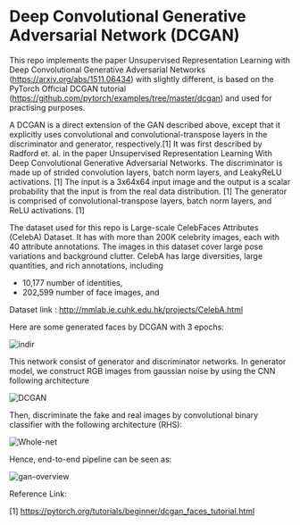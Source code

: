# Deep Convolutional Generative Adversarial Network (DCGAN)

This repo implements the paper Unsupervised Representation Learning with Deep Convolutional Generative Adversarial Networks (https://arxiv.org/abs/1511.06434) with slightly different, is based on the PyTorch Official DCGAN tutorial
(https://github.com/pytorch/examples/tree/master/dcgan) and used for practising purposes.

A DCGAN is a direct extension of the GAN described above, except that it explicitly uses convolutional and convolutional-transpose layers in the discriminator and generator, respectively.[1] It was first described by Radford et. al. in the paper Unsupervised Representation Learning With Deep Convolutional Generative Adversarial Networks. The discriminator is made up of strided convolution layers, batch norm layers, and LeakyReLU activations. [1] The input is a 3x64x64 input image and the output is a scalar probability that the input is from the real data distribution. [1] The generator is comprised of convolutional-transpose layers, batch norm layers, and ReLU activations. [1]

The dataset used for this repo is Large-scale CelebFaces Attributes (CelebA) Dataset. It has with more than 200K celebrity images, each with 40 attribute annotations. The images in this dataset cover large pose variations and background clutter. CelebA has large diversities, large quantities, and rich annotations, including

 * 10,177 number of identities,
 * 202,599 number of face images, and

 
 Dataset link :  http://mmlab.ie.cuhk.edu.hk/projects/CelebA.html
 
 Here are some generated faces by DCGAN with 3 epochs:
 
 ![indir](https://user-images.githubusercontent.com/53329652/105556713-9ded3200-5d1b-11eb-9327-b0266c0a808c.png)
 
   
 This network consist of generator and discriminator networks. In generator model, we construct RGB images from gaussian noise by using the CNN following architecture 

 ![DCGAN](https://user-images.githubusercontent.com/53329652/105554380-48fbec80-5d18-11eb-80d1-6551d7e943ea.png)
 
 
 Then, discriminate the fake and real images by convolutional binary classifier with the following architecture (RHS):
 
![Whole-net](https://user-images.githubusercontent.com/53329652/105555102-bc522e00-5d19-11eb-84fb-ffd75c0d3008.png)
 

 Hence, end-to-end pipeline can be seen as:
 
 ![gan-overview](https://user-images.githubusercontent.com/53329652/105555254-0c30f500-5d1a-11eb-9a13-d23cb7711627.png)



Reference Link:

[1] https://pytorch.org/tutorials/beginner/dcgan_faces_tutorial.html
